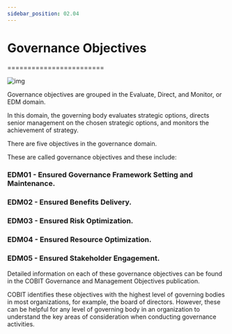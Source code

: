 ```yaml
---
sidebar_position: 02.04
---
```


# Governance Objectives
========================





![img](/img/Cobit_Domains.png)
 
Governance objectives are grouped in the Evaluate, Direct, and Monitor, or EDM domain. 

In this domain, the governing body evaluates strategic options, directs senior management on the chosen strategic options, and monitors the achievement of strategy. 

There are five objectives in the governance domain. 

These are called governance objectives and these include: 

### EDM01 - Ensured Governance Framework Setting and Maintenance. 

### EDM02 - Ensured Benefits Delivery. 

### EDM03 - Ensured Risk Optimization. 

### EDM04 - Ensured Resource Optimization.

### EDM05 - Ensured Stakeholder Engagement. 

Detailed information on each of these governance objectives can be found in the COBIT Governance and Management Objectives publication. 

COBIT identifies these objectives with the highest level of governing bodies in most organizations, for example, the board of directors. However, these can be helpful for any level of governing body in an organization to understand the key areas of consideration when conducting governance activities.